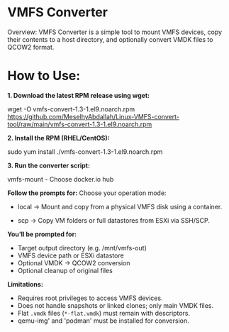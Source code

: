 # VMFS Converter

Overview:
VMFS Converter is a simple tool to mount VMFS devices, copy their contents to a host directory, and optionally convert VMDK files to QCOW2 format.

# How to Use:

**1. Download the latest RPM release using wget:**

wget -O vmfs-convert-1.3-1.el9.noarch.rpm https://github.com/MeselhyAbdallah/Linux-VMFS-convert-tool/raw/main/vmfs-convert-1.3-1.el9.noarch.rpm


**2. Install the RPM (RHEL/CentOS):**

sudo yum install ./vmfs-convert-1.3-1.el9.noarch.rpm

**3. Run the converter script:**

vmfs-mount
      - Choose docker.io hub

**Follow the prompts for:**
Choose your operation mode:

- local → Mount and copy from a physical VMFS disk using a container.

- scp → Copy VM folders or full datastores from ESXi via SSH/SCP.

**You’ll be prompted for:**
- Target output directory (e.g. /mnt/vmfs-out)
- VMFS device path or ESXi datastore
- Optional VMDK → QCOW2 conversion
- Optional cleanup of original files

**Limitations:**
- Requires root privileges to access VMFS devices.
- Does not handle snapshots or linked clones; only main VMDK files.
- Flat `.vmdk` files (`*-flat.vmdk`) must remain with descriptors.
- qemu-img' and 'podman' must be installed for conversion.
